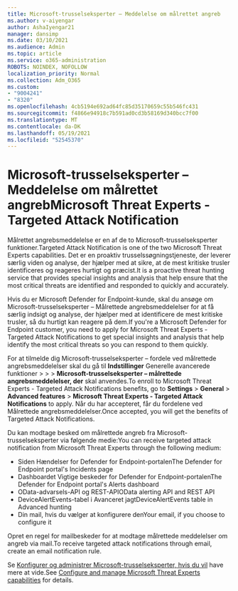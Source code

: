 ```yaml
---
title: Microsoft-trusselseksperter – Meddelelse om målrettet angreb
ms.author: v-aiyengar
author: AshaIyengar21
manager: dansimp
ms.date: 03/10/2021
ms.audience: Admin
ms.topic: article
ms.service: o365-administration
ROBOTS: NOINDEX, NOFOLLOW
localization_priority: Normal
ms.collection: Adm_O365
ms.custom:
- "9004241"
- "8320"
ms.openlocfilehash: 4cb5194e692ad64fc85d35170659c55b546fc431
ms.sourcegitcommit: f4866e94918c7b591ad0cd3b58169d340bcc7f00
ms.translationtype: MT
ms.contentlocale: da-DK
ms.lasthandoff: 05/19/2021
ms.locfileid: "52545370"
---
```

# <a name="microsoft-threat-experts---targeted-attack-notification"></a><span data-ttu-id="657b6-102">Microsoft-trusselseksperter – Meddelelse om målrettet angreb</span><span class="sxs-lookup"><span data-stu-id="657b6-102">Microsoft Threat Experts - Targeted Attack Notification</span></span>

<span data-ttu-id="657b6-103">Målrettet angrebsmeddelelse er en af de to Microsoft-trusselseksperter funktioner.</span><span class="sxs-lookup"><span data-stu-id="657b6-103">Targeted Attack Notification is one of the two Microsoft Threat Experts capabilities.</span></span> <span data-ttu-id="657b6-104">Det er en proaktiv trusselssøgningstjeneste, der leverer særlig viden og analyse, der hjælper med at sikre, at de mest kritiske trusler identificeres og reageres hurtigt og præcist.</span><span class="sxs-lookup"><span data-stu-id="657b6-104">It is a proactive threat hunting service that provides special insights and analysis that help ensure that the most critical threats are identified and responded to quickly and accurately.</span></span>

<span data-ttu-id="657b6-105">Hvis du er Microsoft Defender for Endpoint-kunde, skal du ansøge om Microsoft-trusselseksperter – Målrettede angrebsmeddelelser for at få særlig indsigt og analyse, der hjælper med at identificere de mest kritiske trusler, så du hurtigt kan reagere på dem.</span><span class="sxs-lookup"><span data-stu-id="657b6-105">If you're a Microsoft Defender for Endpoint customer, you need to apply for Microsoft Threat Experts - Targeted Attack Notifications to get special insights and analysis that help identify the most critical threats so you can respond to them quickly.</span></span>

<span data-ttu-id="657b6-106">For at tilmelde dig Microsoft-trusselseksperter – fordele ved målrettede angrebsmeddelelser skal du gå til **Indstillinger** Generelle avancerede funktioner  >    >    >  **Microsoft-trusselseksperter – målrettede angrebsmeddelelser, der** skal anvendes.</span><span class="sxs-lookup"><span data-stu-id="657b6-106">To enroll to Microsoft Threat Experts - Targeted Attack Notifications benefits, go to **Settings** > **General** > **Advanced features** > **Microsoft Threat Experts - Targeted Attack Notifications** to apply.</span></span> <span data-ttu-id="657b6-107">Når du har accepteret, får du fordelene ved Målrettede angrebsmeddelelser.</span><span class="sxs-lookup"><span data-stu-id="657b6-107">Once accepted, you will get the benefits of Targeted Attack Notifications.</span></span>

<span data-ttu-id="657b6-108">Du kan modtage besked om målrettede angreb fra Microsoft-trusselseksperter via følgende medie:</span><span class="sxs-lookup"><span data-stu-id="657b6-108">You can receive targeted attack notification from Microsoft Threat Experts through the following medium:</span></span>

- <span data-ttu-id="657b6-109">Siden Hændelser for Defender for Endpoint-portalen</span><span class="sxs-lookup"><span data-stu-id="657b6-109">The Defender for Endpoint portal's Incidents page</span></span>
- <span data-ttu-id="657b6-110">Dashboardet Vigtige beskeder for Defender for Endpoint-portalen</span><span class="sxs-lookup"><span data-stu-id="657b6-110">The Defender for Endpoint portal's Alerts dashboard</span></span>
- <span data-ttu-id="657b6-111">OData-advarsels-API og REST-API</span><span class="sxs-lookup"><span data-stu-id="657b6-111">OData alerting API and REST API</span></span>
- <span data-ttu-id="657b6-112">DeviceAlertEvents-tabel i Avanceret jagt</span><span class="sxs-lookup"><span data-stu-id="657b6-112">DeviceAlertEvents table in Advanced hunting</span></span>
- <span data-ttu-id="657b6-113">Din mail, hvis du vælger at konfigurere den</span><span class="sxs-lookup"><span data-stu-id="657b6-113">Your email, if you choose to configure it</span></span>

<span data-ttu-id="657b6-114">Opret en regel for mailbeskeder for at modtage målrettede meddelelser om angreb via mail.</span><span class="sxs-lookup"><span data-stu-id="657b6-114">To receive targeted attack notifications through email, create an email notification rule.</span></span> 

<span data-ttu-id="657b6-115">Se [Konfigurer og administrer Microsoft-trusselseksperter, hvis du vil](/windows/security/threat-protection/microsoft-defender-atp/configure-microsoft-threat-experts) have mere at vide.</span><span class="sxs-lookup"><span data-stu-id="657b6-115">See [Configure and manage Microsoft Threat Experts capabilities](/windows/security/threat-protection/microsoft-defender-atp/configure-microsoft-threat-experts) for details.</span></span>
